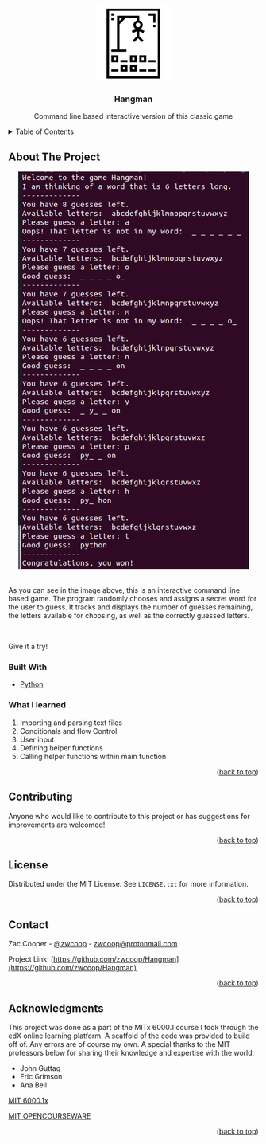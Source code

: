 <div id="top"></div>

<!-- PROJECT LOGO -->
<br />
<div align="center">
  <a href="https://github.com/zwcoop/Hangman">
    <img src="images/hangman-game2.png" alt="Logo" width="150" height="150">
  </a>

<h3 align="center">Hangman</h3>

  <p align="center">
    Command line based interactive version of this classic game
    <br />
  </p>
</div>


<!-- TABLE OF CONTENTS -->
<details>
  <summary>Table of Contents</summary>
  <ol>
    <li>
      <a href="#about-the-project">About The Project</a>
      <ul>
        <li><a href="#built-with">Built With</a></li>
        <li><a href="#what-i-learned">What I Learned</a></li>
      </ul>
    </li>
    <li><a href="#contributing">Contributing</a></li>
    <li><a href="#license">License</a></li>
    <li><a href="#contact">Contact</a></li>
    <li><a href="#acknowledgments">Acknowledgments</a></li>
  </ol>
</details>

<!-- ABOUT THE PROJECT -->
## About The Project

<div align="center">
<img src="images/hangman-demo.png" alt="Demo">
</div>
<br />
<p> As you can see in the image above, this is an interactive command line based game. The program randomly chooses and assigns a secret word for the user to guess. It tracks and displays the number of guesses remaining, the letters available for choosing, as well as the correctly guessed letters.</p>
<br />
<p> Give it a try!</p>

### Built With

* [Python](https://www.python.org/)

### What I learned

<ol>
  <li> Importing and parsing text files </li>
  <li> Conditionals and flow Control </li>
  <li> User input </li>
  <li> Defining helper functions </li>
  <li> Calling helper functions within main function </li>
</ol>

<p align="right">(<a href="#top">back to top</a>)</p>

<!-- CONTRIBUTING -->
## Contributing

Anyone who would like to contribute to this project or has suggestions for improvements are welcomed!

<p align="right">(<a href="#top">back to top</a>)</p>


<!-- LICENSE -->
## License

Distributed under the MIT License. See `LICENSE.txt` for more information.

<p align="right">(<a href="#top">back to top</a>)</p>



<!-- CONTACT -->
## Contact

Zac Cooper - [@zwcoop](https://twitter.com/zwcoop) - zwcoop@protonmail.com

Project Link: [https://github.com/zwcoop/Hangman](https://github.com/zwcoop/Hangman)

<p align="right">(<a href="#top">back to top</a>)</p>



<!-- ACKNOWLEDGMENTS -->
## Acknowledgments

This project was done as a part of the MITx 6000.1 course I took through the edX online learning platform. A scaffold of the code was provided to build off of. Any errors are of course my own. A special thanks to the MIT professors below for sharing their knowledge and expertise with the world.

* John Guttag
* Eric Grimson
* Ana Bell

[MIT 6000.1x](https://youtube.com/playlist?list=PLRJdqdXieSHN0U9AdnmwD-9QcR9hmw04d)

[MIT OPENCOURSEWARE](https://ocw.mit.edu/courses/electrical-engineering-and-computer-science/6-0001-introduction-to-computer-science-and-programming-in-python-fall-2016/)

<p align="right">(<a href="#top">back to top</a>)</p>


